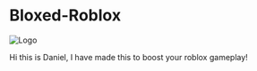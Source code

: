# Bloxed-Roblox

![Logo](https://github.com/GenericSpade/Bloxed-Roblox/assets/85394261/928d4024-4e8a-4799-a351-b5f78e1be172)

Hi this is Daniel,
I have made this to boost your roblox gameplay!

